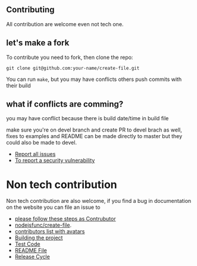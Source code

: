 ## Contributing

All contribution are welcome even not tech one.

## let's make a fork

To contribute you need to fork, then clone the repo:

```
git clone git@github.com:your-name/create-file.git
```
You can run `make`, but you may have conflicts others push commits with their build

## what if conflicts are comming?

you may have conflict because there is build date/time in build file

make sure you're on devel branch and create PR to devel brach as well,
fixes to examples and README can be made directly to master but they could also be made to devel.

+ [Report all issues](https://github.com/nodejsfunc/create-file/issues)
+ [To report a security vulnerability](https://tidelift.com/security)

# Non tech contribution

Non tech contribution are also welcome, if you find a bug in documentation on the website you can file an issue to

+ [please follow these steps as Contrubutor](.github/pull_request.md)
+ [nodejsfunc/create-file](https://github.com/nodejsfunc/create-file).
+ [contributors list with avatars](.github/contributor_list.md)
+ [Building the project](.github/test.md)
+ [Test Code](.github/test.md)
+ [README File](.github/edit_readme.md)
+ [Release Cycle](.github/release_cycle.md)
